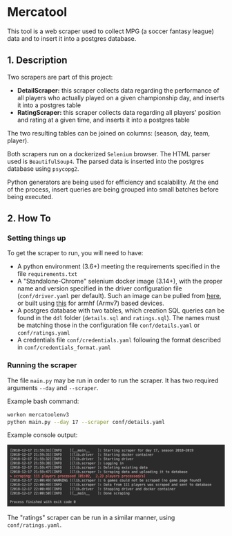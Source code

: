 # Mercatool

This tool is a web scraper used to collect MPG (a soccer fantasy league) data and to insert it into 
a postgres database.

## 1. Description

Two scrapers are part of this project:

- **DetailScraper:** this scraper collects data regarding the performance of all players who actually 
played on a given championship day, and inserts it into a postgres table
- **RatingScraper:** this scraper collects data regarding all players' position and rating at a given
time, and inserts it into a postgres table

The two resulting tables can be joined on columns: (season, day, team, player).

Both scrapers run on a dockerized `Selenium` browser.  The HTML parser used is `BeautifulSoup4`. The 
parsed data is inserted into the postgres database using `psycopg2`.

Python generators are being used for efficiency and scalability. At the end of the process, insert 
queries are being grouped into small batches before being executed.


## 2. How To

### Setting things up

To get the scraper to run, you will need to have:

- A python environment (3.6+) meeting the requirements specified in the file `requirements.txt`
- A "Standalone-Chrome" selenium docker image (3.14+), with the proper name and version specified in
the driver configuration file (`conf/driver.yaml` per default). Such an image can be pulled from 
[here](https://hub.docker.com/u/selenium), or built using 
[this](https://github.com/DeinChristian/rpi-docker-selenium) for armhf (Armv7) based devices.
- A postgres database with two tables, which creation SQL queries can be found in the `ddl` folder 
(`details.sql` and `ratings.sql`). The names must be matching those in the configuration file 
`conf/details.yaml` or `conf/ratings.yaml`
- A credentials file `conf/credentials.yaml` following the format described in 
`conf/credentials_format.yaml` 


### Running the scraper

The file `main.py` may be run in order to run the scraper. It has two required arguments `--day` and
 `--scraper`.

Example bash command:

```bash
workon mercatoolenv3
python main.py --day 17 --scraper conf/details.yaml
```

Example console output:

![Example console output](img/logs.png)


The "ratings" scraper can be run in a similar manner, using `conf/ratings.yaml`.
